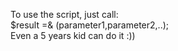 To use the script, just call:<br />
   $result =& <FunctionName>(parameter1,parameter2,..);<br />
Even a 5 years kid can do it :))<br />
